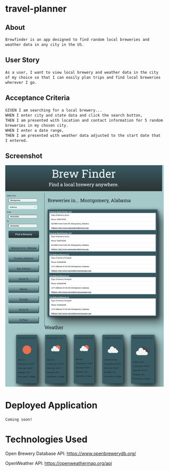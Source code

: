 # travel-planner

## About

```
Brewfinder is an app designed to find random local breweries and weather data in any city in the US.
```

## User Story

```
As a user, I want to view local brewery and weather data in the city of my choice so that I can easily plan trips and find local breweries wherever I go.
```

## Acceptance Criteria

```
GIVEN I am searching for a local brewery...
WHEN I enter city and state data and click the search button,
THEN I am presented with location and contact information for 5 random breweries in my chosen city.
WHEN I enter a date range,
THEN I am presented with weather data adjusted to the start date that I entered.
```

## Screenshot

!["A screenshot of the Brewfinder app showing a user search aside with city, state, and date range inputs and dynamically-populating brewery and weather data sections."](./assets/images/app-screenshot.png)

# Deployed Application

```
Coming soon!
```

# Technologies Used

Open Brewery Database API:
https://www.openbrewerydb.org/

OpenWeather API:
https://openweathermap.org/api
